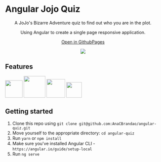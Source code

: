 # Angular Jojo Quiz

<div align="center">
    <p>A JoJo's Bizarre Adventure quiz to find out who you are in the plot.</p>
  <p>Using Angular to create a single page responsive application.</p>
  <p><a href="https://anacbrandao.github.io/jojo-quiz/">Open in GithubPages</a></p>
  <img src="https://media.discordapp.net/attachments/767910421025521665/1201598641870225458/Screenshot_2024-01-29_at_15-42-42_AngularQuiz.png"/>
</div>

## Features

<div>
  <img width="56px" src="https://cdn-icons-png.flaticon.com/512/732/732212.png"/>
  <img width="70px" src="https://cdn-icons-png.flaticon.com/512/5968/5968242.png"/>
  <img width="60px" src="https://cdn4.iconfinder.com/data/icons/logos-and-brands/512/21_Angular_logo_logos-512.png"/>    
  <img width="50px" src="https://static-00.iconduck.com/assets.00/typescript-icon-icon-1024x1024-vh3pfez8.png"/>
</div>

## Getting started

1. Clone this repo using `git clone git@github.com:AnaCBrandao/angular-quiz.git`
2. Move yourself to the appropriate directory: `cd angular-quiz`
3. Run `yarn` or `npm install`
4. Make sure you've installed Angular CLI - `https://angular.io/guide/setup-local`
4. Run `ng serve`

